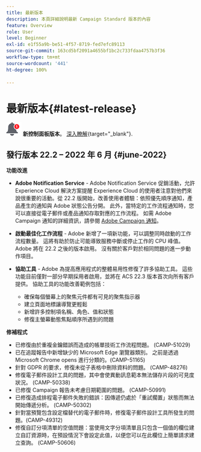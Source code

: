 ```yaml
---
title: 最新版本
description: 本頁詳細說明最新 Campaign Standard 版本的內容
feature: Overview
role: User
level: Beginner
exl-id: e1f55a9b-be51-4f57-8719-fed7efc89113
source-git-commit: 163cd5bf2091a4655bf1bc2c733fdaa4757b3f36
workflow-type: tm+mt
source-wordcount: '441'
ht-degree: 100%

---
```



# 最新版本{#latest-release}

![控制面板](assets/do-not-localize/cp-icon.png) **新控制面板版本**。 [深入瞭解](https://experienceleague.adobe.com/docs/control-panel/using/release-notes.html?lang=zh-Hant){target=&quot;_blank&quot;}.


## 發行版本 22.2 – 2022 年 6 月 {#june-2022}

**功能改進**

* **Adobe Notification Service** - Adobe Notification Service 促銷活動，允許 Experience Cloud 解決方案提醒 Experience Cloud 的使用者注意對他們來說很重要的活動。從 22.2 版開始，改善使用者體驗：依照優先順序通知，產品產生的通知與 Adobe 狀態公告分開。 此外，當特定的工作流程通知時，您可以直接從電子郵件或產品通知存取對應的工作流程。  如需 Adobe Campaign 通知的詳細資訊，請參閱 [Adobe Campaign 通知](../../administration/using/sending-internal-notifications.md)。

* **啟動最佳化工作流程** - Adobe 新增了一項新功能，可以調整同時啟動的工作流程數量。 這將有助於防止可能導致服務中斷或停止工作的 CPU 峰值。 Adobe 將在 22.2 之後的版本啟用。 沒有關於客戶對於相同問題的進一步動作項目。

* **協助工具** - Adobe 為提高應用程式的整體易用性修復了許多協助工具。 這些功能目前僅對一部分早期採用者啟用，並將在 ACS 22.3 版本首次向所有客戶提供。 協助工具的功能改善範例包括：

   * 確保每個螢幕上的聚焦元件都有可見的聚焦指示器
   * 建立頁面地標讓導覽更輕鬆
   * 新增許多控制項名稱、角色、值和狀態
   * 修復主螢幕動態焦點順序所遇到的問題


**修補程式**

* 已修復由於重複金鑰錯誤而造成的帳單技術工作流程問題。 (CAMP-51029)
* 已在追蹤報告中新增缺少的 Microsoft Edge 瀏覽器類別。 之前是透過 Microsoft Chrome opens 進行分類的。(CAMP-51165)
* 針對 GDPR 的要求，修復未從子表格中刪除資料的問題。 (CAMP-48276)
* 修復電子郵件設計工具的問題，其中會使異動訊息範本無法儲存片段的可見度狀況。 (CAMP-50338)
* 已修復 Campaign 報告未考慮日期範圍的問題。 (CAMP-50991)
* 已修復造成排程電子郵件失敗的錯誤：因傳遞仍處於「重試擱置」狀態而無法開始傳遞分析。 (CAMP-50302)
* 針對當預覽包含設定檔替代的電子郵件時，修復電子郵件設計工具所發生的問題。(CAMP-49312)
* 修復自訂分項清單的空值問題：當使用文字分項清單且只包含一個值的欄位建立自訂資源時，在預設情況下會設定此值，以便您可以在此欄位上簡單請求建立查詢。 (CAMP-50606)

